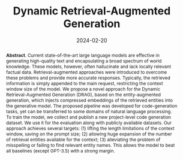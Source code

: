 ---
title: "Dynamic Retrieval-Augmented Generation"
authors: '<i>Anton Shapkin, Denis Litvinov, Yaroslav Zharov, Egor Bogomolov, Timur Galimzyanov, and Timofey Bryksin</i>'
status: "preprint"
collection: publications
permalink: /publications/2024-02-20-dynamic-retrieval-augmented-generation
date: 2024-02-20
venue: "<b>arXiv</b>"
pdf: 'https://arxiv.org/abs/2312.08976'
counter_id: 'P8'
abstract: "<p><b>Abstract</b>. Current state-of-the-art large language models are effective in generating high-quality text and encapsulating a broad spectrum of world knowledge. These models, however, often hallucinate and lack locally relevant factual data. Retrieval-augmented approaches were introduced to overcome these problems and provide more accurate responses. Typically, the retrieved information is simply appended to the main request, restricting the context window size of the model. We propose a novel approach for the Dynamic Retrieval-Augmented Generation (DRAG), based on the entity-augmented generation, which injects compressed embeddings of the retrieved entities into the generative model. The proposed pipeline was developed for code-generation tasks, yet can be transferred to some domains of natural language processing. To train the model, we collect and publish a new project-level code generation dataset. We use it for the evaluation along with publicly available datasets. Our approach achieves several targets: (1) lifting the length limitations of the context window, saving on the prompt size; (2) allowing huge expansion of the number of retrieval entities available for the context; (3) alleviating the problem of misspelling or failing to find relevant entity names. This allows the model to beat all baselines (except GPT-3.5) with a strong margin.</p>"
---